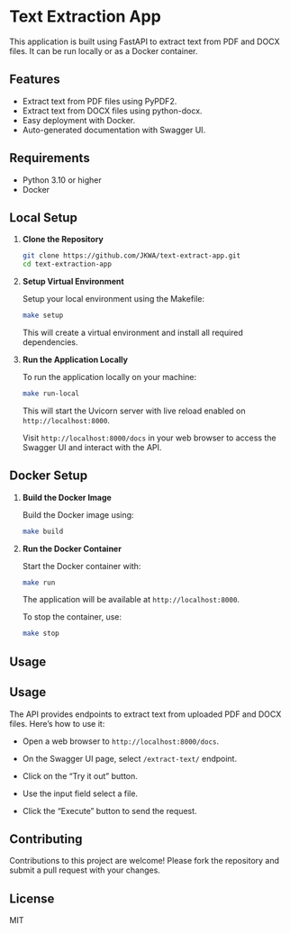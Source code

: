 # Text Extraction App

This application is built using FastAPI to extract text from PDF and DOCX files. It can be run locally or as a Docker container.

## Features

- Extract text from PDF files using PyPDF2.
- Extract text from DOCX files using python-docx.
- Easy deployment with Docker.
- Auto-generated documentation with Swagger UI.

## Requirements

- Python 3.10 or higher
- Docker

## Local Setup

1. **Clone the Repository**

   ```bash
   git clone https://github.com/JKWA/text-extract-app.git
   cd text-extraction-app
   ```

2. **Setup Virtual Environment**

   Setup your local environment using the Makefile:

   ```bash
   make setup
   ```

   This will create a virtual environment and install all required dependencies.

3. **Run the Application Locally**

   To run the application locally on your machine:

   ```bash
   make run-local
   ```

   This will start the Uvicorn server with live reload enabled on `http://localhost:8000`.

   Visit `http://localhost:8000/docs` in your web browser to access the Swagger UI and interact with the API.

## Docker Setup

1. **Build the Docker Image**

   Build the Docker image using:

   ```bash
   make build
   ```

2. **Run the Docker Container**

   Start the Docker container with:

   ```bash
   make run
   ```

   The application will be available at `http://localhost:8000`.

   To stop the container, use:

   ```bash
   make stop
   ```

## Usage

## Usage

The API provides endpoints to extract text from uploaded PDF and DOCX files. Here’s how to use it:   
   - Open a web browser to `http://localhost:8000/docs`.

   - On the Swagger UI page, select `/extract-text/` endpoint.

   - Click on the “Try it out” button.

   - Use the input field select a file. 

   - Click the “Execute” button to send the request. 

## Contributing

Contributions to this project are welcome! Please fork the repository and submit a pull request with your changes.

## License

 MIT



